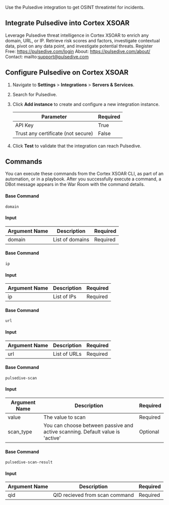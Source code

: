 Use the Pulsedive integration to get OSINT threatintel for incidents.

## Integrate Pulsedive into Cortex XSOAR

Leverage Pulsedive threat intelligence in Cortex XSOAR to enrich any domain, URL, or IP. Retrieve risk scores and factors, investigate contextual data, pivot on any data point, and investigate potential threats.
Register Free: https://pulsedive.com/login
About: https://pulsedive.com/about/
Contact: mailto:support@pulsedive.com

## Configure Pulsedive on Cortex XSOAR

1. Navigate to **Settings** > **Integrations** > **Servers & Services**.
2. Search for Pulsedive.
3. Click **Add instance** to create and configure a new integration instance.

    | **Parameter** | **Required** |
    | --- | --- |
    | API Key | True |
    | Trust any certificate (not secure) | False |


4. Click **Test** to validate that the integration can reach Pulsedive.
## Commands
You can execute these commands from the Cortex XSOAR CLI, as part of an automation, or in a playbook.
After you successfully execute a command, a DBot message appears in the War Room with the command details.

#### Base Command

`domain`
#### Input

| **Argument Name** | **Description** | **Required** |
| --- | --- | --- |
| domain | List of domains | Required | 

#### Base Command

`ip`
#### Input

| **Argument Name** | **Description** | **Required** |
| --- | --- | --- |
| ip | List of IPs | Required | 

#### Base Command

`url`
#### Input

| **Argument Name** | **Description** | **Required** |
| --- | --- | --- |
| url | List of URLs | Required | 

#### Base Command

`pulsedive-scan`
#### Input

| **Argument Name** | **Description** | **Required** |
| --- | --- | --- |
| value | The value to scan | Required | 
| scan_type | You can choose between passive and active scanning. Default value is 'active' | Optional | 

#### Base Command

`pulsedive-scan-result`
#### Input

| **Argument Name** | **Description** | **Required** |
| --- | --- | --- |
| qid | QID recieved from scan command | Required | 
